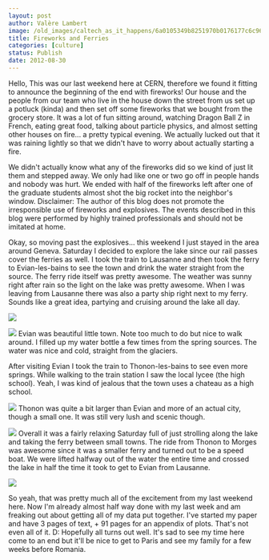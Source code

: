 ```yaml
---
layout: post
author: Valère Lambert
image: /old_images/caltech_as_it_happens/6a0105349b8251970b0176177c6c96970c.jpg
title: Fireworks and Ferries 
categories: [culture]
status: Publish
date: 2012-08-30
---
```


Hello,
This was our last weekend here at CERN, therefore we found it fitting to announce the beginning of the end with fireworks! Our house and the people from our team who live in the house down the street from us set up a potluck (kinda) and then set off some fireworks that we bought from the grocery store. It was a lot of fun sitting around, watching Dragon Ball Z in French, eating great food, talking about particle physics, and almost setting other houses on fire... a pretty typical evening. We actually lucked out that it was raining lightly so that we didn't have to worry about actually starting a fire.

We didn't actually know what any of the fireworks did so we kind of just lit them and stepped away. We only had like one or two go off in people hands and nobody was hurt. We ended with half of the fireworks left after one of the graduate students almost shot the big rocket into the neighbor's window. 
Disclaimer: The author of this blog does not promote the irresponsible use of fireworks and explosives. The events described in this blog were performed by highly trained professionals and should not be imitated at home.

Okay, so moving past the explosives... this weekend I just stayed in the area around Geneva. Saturday I decided to explore the lake since our rail passes cover the ferries as well. I took the train to Lausanne and then took the ferry to Evian-les-bains to see the town and drink the water straight from the source. The ferry ride itself was pretty awesome. The weather was sunny right after rain so the light on the lake was pretty awesome. When I was leaving from Lausanne there was also a party ship right next to my ferry. Sounds like a great idea, partying and cruising around the lake all day.


![](/old_images/caltech_as_it_happens/6a0105349b8251970b017c318552e6970b.jpg)


![](/old_images/caltech_as_it_happens/6a0105349b8251970b0176177c8597970c.jpg)
Evian was beautiful little town. Note too much to do but nice to walk around. I filled up my water bottle a few times from the spring sources. The water was nice and cold, straight from the glaciers.

After visiting Evian I took the train to Thonon-les-bains to see even more springs. While walking to the train station I saw the local lycee (the high school). Yeah, I was kind of jealous that the town uses a chateau as a high school.


![](/old_images/caltech_as_it_happens/6a0105349b8251970b0176177c87af970c.jpg)
Thonon was quite a bit larger than Evian and more of an actual city, though a small one. It was still very lush and scenic though.


![](/old_images/caltech_as_it_happens/6a0105349b8251970b0176177c887b970c.jpg)
Overall it was a fairly relaxing Saturday full of just strolling along the lake and taking the ferry between small towns. The ride from Thonon to Morges was awesome since it was a smaller ferry and turned out to be a speed boat. We were lifted halfway out of the water the entire time and crossed the lake in half the time it took to get to Evian from Lausanne.


![](/old_images/caltech_as_it_happens/6a0105349b8251970b0177446312b0970d.jpg)

So yeah, that was pretty much all of the excitement from my last weekend here. Now I'm already almost half way done with my last week and am freaking out about getting all of my data put together. I've started my paper and have 3 pages of text, + 91 pages for an appendix of plots. That's not even all of it. D:
Hopefully all turns out well. It's sad to see my time here come to an end but it'll be nice to get to Paris and see my family for a few weeks before Romania.

